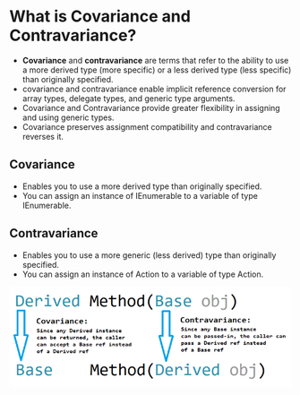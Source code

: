 # What is Covariance and Contravariance?
- **Covariance** and **contravariance** are terms that refer to the ability to use a more derived type (more specific) or a less derived type (less specific) than originally specified.
- covariance and contravariance enable implicit reference conversion for array types, delegate types, and generic type arguments.
- Covariance and Contravariance provide greater flexibility in assigning and using generic types.
- Covariance preserves assignment compatibility and contravariance reverses it.

## Covariance
- Enables you to use a more derived type than originally specified.
- You can assign an instance of IEnumerable<Derived> to a variable of type IEnumerable<Base>.
 
## Contravariance
- Enables you to use a more generic (less derived) type than originally specified.
- You can assign an instance of Action<Base> to a variable of type Action<Derived>.

![image](CSharp-Covariance-and-Contravariance.png "covariance & contravariance")